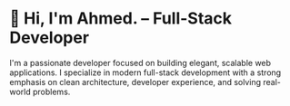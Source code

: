 # 👋 Hi, I'm Ahmed. – Full-Stack Developer

I'm a passionate developer focused on building elegant, scalable web applications. I specialize in modern full-stack development with a strong emphasis on clean architecture, developer experience, and solving real-world problems.
